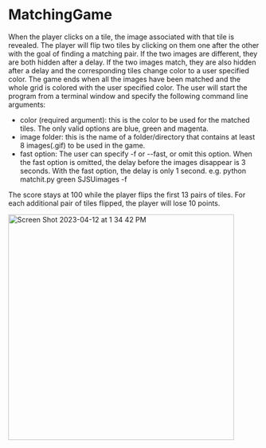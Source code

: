 # MatchingGame

When the player clicks on a tile, the image associated with that tile is revealed.  The player will flip two tiles by clicking on them one after the other with the goal of finding a matching pair.   If the two images are different,  they are both hidden after a delay.  If the two images match, they are also hidden after a delay and the  corresponding tiles change color to a user specified color.  The game ends when all the images have been matched and the whole grid is colored with the user specified color.
The user will start the program from a terminal window and specify the following command line arguments:
- color (required argument):  this is the color to be used for the matched tiles.  The only valid options are blue, green and magenta.
- image folder:  this is the name of a folder/directory that contains at least 8 images(.gif) to be used in the game. 
- fast option: The user can specify -f or --fast, or omit this option.  When the fast option is omitted, the delay before the images disappear is 3 seconds.  With the fast option, the delay is only 1 second.
e.g. python matchit.py green SJSUimages -f 

The score stays at 100 while the player flips the first 13 pairs of tiles.  For each additional pair of tiles flipped, the player will lose 10 points.

<img width="453" alt="Screen Shot 2023-04-12 at 1 34 42 PM" src="https://user-images.githubusercontent.com/71808318/231578240-dac7a210-ba18-4ebb-a66f-59b39a9ceae0.png">
